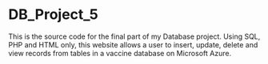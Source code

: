 # DB_Project_5

This is the source code for the final part of my Database project. Using SQL, PHP and HTML only, 
this website allows a user to insert, update, delete and view records from tables in a 
vaccine database on Microsoft Azure.
